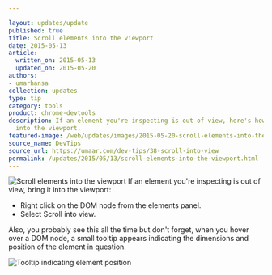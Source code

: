 ```yaml
---

layout: updates/update
published: true
title: Scroll elements into the viewport
date: 2015-05-13
article:
  written_on: 2015-05-13
  updated_on: 2015-05-20
authors:
- umarhansa
collection: updates
type: tip
category: tools
product: chrome-devtools
description: If an element you're inspecting is out of view, here's how to bring it
  into the viewport.
featured-image: /web/updates/images/2015-05-20-scroll-elements-into-the-viewport/scroll-into-view.gif
source_name: DevTips
source_url: https://umaar.com/dev-tips/38-scroll-into-view
permalink: /updates/2015/05/13/scroll-elements-into-the-viewport.html
---
```

<img src="/web/updates/images/2015-05-20-scroll-elements-into-the-viewport/scroll-into-view.gif" alt="Scroll elements into the viewport">
If an element you're inspecting is out of view, bring it into the viewport:

<ul>
<li>Right click on the DOM node from the elements panel.</li>
<li>Select Scroll into view.</li>
</ul>

Also, you probably see this all the time but don't forget, when you hover over a DOM node, a small tooltip appears indicating the dimensions and position of the element in question.

<img class="dt-38-tooltip" src="/web/updates/images/2015-05-20-scroll-elements-into-the-viewport/tooltip-f67ed3f1.png" alt="Tooltip indicating element position">